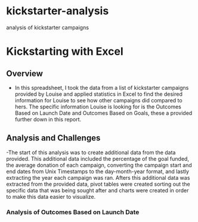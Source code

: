 # kickstarter-analysis
analysis of kickstarter campaigns
# Kickstarting with Excel
## Overview
- In this spreadsheet, I took the data from a list of kickstarter campaigns provided by Louise and applied statistics in Excel to find the desired information for Louise to see how other campaigns did compared to hers. The specific information Louise is looking for is the Outcomes Based on Launch Date and Outcomes Based on Goals, these a provided further down in this report. 
## Analysis and Challenges
-The start of this analysis was to create additional data from the data provided. This additional data included the percentage of the goal funded, the average donation of each campaign, converting the campaign start and end dates from Unix Timestamps to the day-month-year format, and lastly extracting the year each campaign was ran. Afters this additional data was extracted from the provided data, pivot tables were created sorting out the specific data that was being sought after and charts were created in order to make this data easier to visualize. 
### Analysis of Outcomes Based on Launch Date
